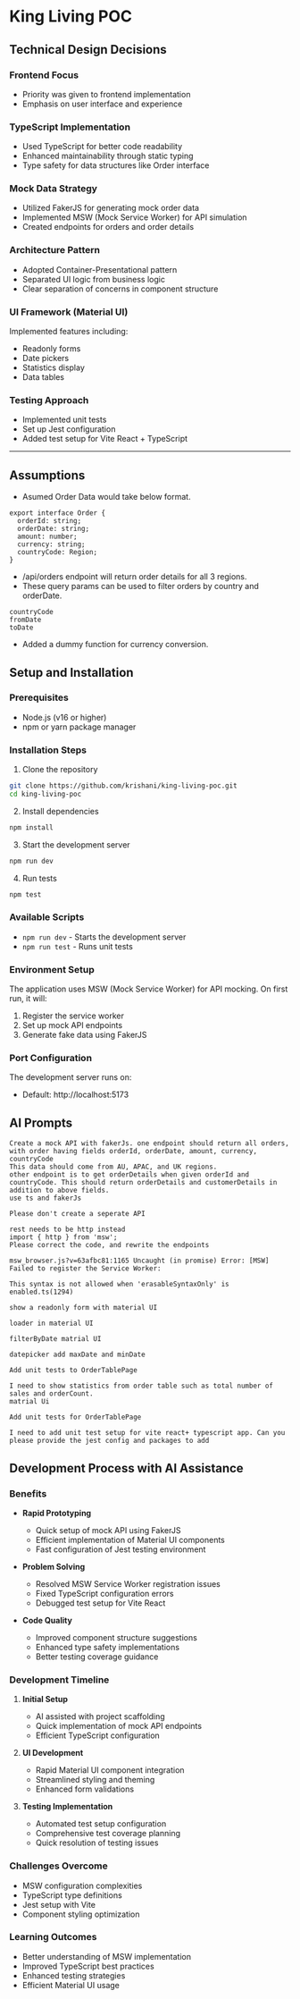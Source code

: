 # King Living POC

## Technical Design Decisions

### Frontend Focus

- Priority was given to frontend implementation
- Emphasis on user interface and experience

### TypeScript Implementation

- Used TypeScript for better code readability
- Enhanced maintainability through static typing
- Type safety for data structures like Order interface

### Mock Data Strategy

- Utilized FakerJS for generating mock order data
- Implemented MSW (Mock Service Worker) for API simulation
- Created endpoints for orders and order details

### Architecture Pattern

- Adopted Container-Presentational pattern
- Separated UI logic from business logic
- Clear separation of concerns in component structure

### UI Framework (Material UI)

Implemented features including:

- Readonly forms
- Date pickers
- Statistics display
- Data tables

### Testing Approach

- Implemented unit tests
- Set up Jest configuration
- Added test setup for Vite React + TypeScript

---

## Assumptions

- Asumed Order Data would take below format.

```
export interface Order {
  orderId: string;
  orderDate: string;
  amount: number;
  currency: string;
  countryCode: Region;
}
```

- /api/orders endpoint will return order details for all 3 regions.
- These query params can be used to filter orders by country and orderDate.

```
countryCode
fromDate
toDate
```

- Added a dummy function for currency conversion.

## Setup and Installation

### Prerequisites

- Node.js (v16 or higher)
- npm or yarn package manager

### Installation Steps

1. Clone the repository

```bash
git clone https://github.com/krishani/king-living-poc.git
cd king-living-poc
```

2. Install dependencies

```bash
npm install
```

3. Start the development server

```bash
npm run dev
```

4. Run tests

```bash
npm test
```

### Available Scripts

- `npm run dev` - Starts the development server
- `npm run test` - Runs unit tests

### Environment Setup

The application uses MSW (Mock Service Worker) for API mocking. On first run, it will:

1. Register the service worker
2. Set up mock API endpoints
3. Generate fake data using FakerJS

### Port Configuration

The development server runs on:

- Default: http://localhost:5173

## AI Prompts

```
Create a mock API with fakerJs. one endpoint should return all orders, with order having fields orderId, orderDate, amount, currency, countryCode
This data should come from AU, APAC, and UK regions.
other endpoint is to get orderDetails when given orderId and countryCode. This should return orderDetails and customerDetails in addition to above fields.
use ts and fakerJs
```

```
Please don't create a seperate API
```

```
rest needs to be http instead
import { http } from 'msw';
Please correct the code, and rewrite the endpoints
```

```
msw_browser.js?v=63afbc81:1165 Uncaught (in promise) Error: [MSW] Failed to register the Service Worker:
```

```
This syntax is not allowed when 'erasableSyntaxOnly' is enabled.ts(1294)
```

```
show a readonly form with material UI
```

```
loader in material UI
```

```
filterByDate matrial UI
```

```
datepicker add maxDate and minDate
```

```
Add unit tests to OrderTablePage
```

```
I need to show statistics from order table such as total number of sales and orderCount.
matrial Ui
```

```
Add unit tests for OrderTablePage
```

```
I need to add unit test setup for vite react+ typescript app. Can you please provide the jest config and packages to add
```

## Development Process with AI Assistance

### Benefits

- **Rapid Prototyping**

  - Quick setup of mock API using FakerJS
  - Efficient implementation of Material UI components
  - Fast configuration of Jest testing environment

- **Problem Solving**

  - Resolved MSW Service Worker registration issues
  - Fixed TypeScript configuration errors
  - Debugged test setup for Vite React

- **Code Quality**
  - Improved component structure suggestions
  - Enhanced type safety implementations
  - Better testing coverage guidance

### Development Timeline

1. **Initial Setup**

   - AI assisted with project scaffolding
   - Quick implementation of mock API endpoints
   - Efficient TypeScript configuration

2. **UI Development**

   - Rapid Material UI component integration
   - Streamlined styling and theming
   - Enhanced form validations

3. **Testing Implementation**
   - Automated test setup configuration
   - Comprehensive test coverage planning
   - Quick resolution of testing issues

### Challenges Overcome

- MSW configuration complexities
- TypeScript type definitions
- Jest setup with Vite
- Component styling optimization

### Learning Outcomes

- Better understanding of MSW implementation
- Improved TypeScript best practices
- Enhanced testing strategies
- Efficient Material UI usage
